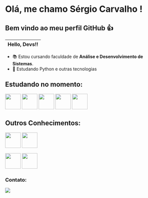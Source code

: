 <h1> Olá, me chamo Sérgio Carvalho ! </h1> 
<h2>Bem vindo ao meu perfil GitHub 👍</h2> 

| Hello, Devs!! |
|---------------|



- 📚 Estou cursando faculdade de  **Análise e Desenvolvimento de Sistemas**.
- 🌱 Estudando Python e outras tecnologias



## Estudando no momento:

<img height="50" width="50" src="https://cdn.jsdelivr.net/gh/devicons/devicon/icons/html5/html5-original-wordmark.svg" />  <img heigt="50" width="50" src="https://cdn.jsdelivr.net/gh/devicons/devicon/icons/css3/css3-original-wordmark.svg"/>  <img heigt="50" width="50" src="https://cdn.jsdelivr.net/gh/devicons/devicon/icons/javascript/javascript-original.svg"/>  <img heigt="50" width="50" src="https://cdn.jsdelivr.net/gh/devicons/devicon/icons/bootstrap/bootstrap-original-wordmark.svg"/>  <img heigt="50" width="50" src="https://cdn.jsdelivr.net/gh/devicons/devicon/icons/angularjs/angularjs-original.svg"/> 

## Outros Conhecimentos:


<img height="50" width="50" src="https://cdn.jsdelivr.net/gh/devicons/devicon/icons/python/python-original-wordmark.svg" />    <img heigt="50" width="50" src="https://cdn.jsdelivr.net/gh/devicons/devicon/icons/jupyter/jupyter-original-wordmark.svg"/> 


<img heigt="50" width="50" src="https://cdn.jsdelivr.net/gh/devicons/devicon/icons/git/git-plain-wordmark.svg"/> 

<img heigt="50" width="50" src="https://cdn.jsdelivr.net/gh/devicons/devicon/icons/trello/trello-plain-wordmark.svg"/> 

<h3> Contato: </h3>
<a target="_blank" href="https://www.linkedin.com/in/s%C3%A9rgio-freire-66967122a/" ><img target="_blank" src="https://img.shields.io/badge/LinkedIn-0077B5?style=for-the-badge&logo=linkedin&logoColor=white"></a>

 ##
 


          
